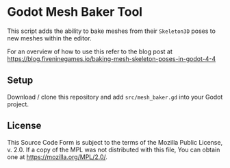 # Godot Mesh Baker Tool
This script adds the ability to bake meshes from their `Skeleton3D` poses to new meshes within the editor.

For an overview of how to use this refer to the blog post at https://blog.fiveninegames.io/baking-mesh-skeleton-poses-in-godot-4-4

## Setup
Download / clone this repository and add `src/mesh_baker.gd` into your Godot project.

## License
This Source Code Form is subject to the terms of the Mozilla Public License, v. 2.0. If a copy of the MPL was not distributed with this file, You can obtain one at https://mozilla.org/MPL/2.0/.

